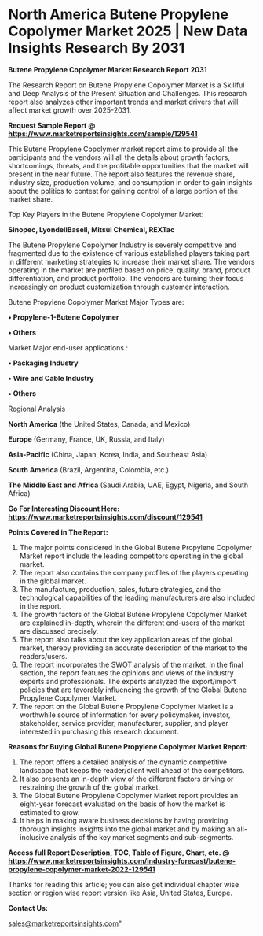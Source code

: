 # North America Butene Propylene Copolymer Market 2025 | New Data Insights Research By 2031

<strong>Butene Propylene Copolymer Market Research Report 2031</strong>

The Research Report on Butene Propylene Copolymer Market is a Skillful and Deep Analysis of the Present Situation and Challenges. This research report also analyzes other important trends and market drivers that will affect market growth over 2025-2031.

<strong>Request Sample Report @ <a href=https://www.marketreportsinsights.com/sample/129541>https://www.marketreportsinsights.com/sample/129541</a></strong>

This Butene Propylene Copolymer market report aims to provide all the participants and the vendors will all the details about growth factors, shortcomings, threats, and the profitable opportunities that the market will present in the near future. The report also features the revenue share, industry size, production volume, and consumption in order to gain insights about the politics to contest for gaining control of a large portion of the market share.

Top Key Players in the Butene Propylene Copolymer Market:

<strong>Sinopec, LyondellBasell, Mitsui Chemical, REXTac</strong>

The Butene Propylene Copolymer Industry is severely competitive and fragmented due to the existence of various established players taking part in different marketing strategies to increase their market share. The vendors operating in the market are profiled based on price, quality, brand, product differentiation, and product portfolio. The vendors are turning their focus increasingly on product customization through customer interaction.

Butene Propylene Copolymer Market Major Types are:

<strong>• Propylene-1-Butene Copolymer

• Others</strong>

Market Major end-user applications :

<strong>• Packaging Industry

• Wire and Cable Industry

• Others</strong>

Regional Analysis

</u><strong><b>North America</b></strong> (the United States, Canada, and Mexico)

<strong><b>Europe </b></strong>(Germany, France, UK, Russia, and Italy)

<strong><b>Asia-Pacific</b></strong> (China, Japan, Korea, India, and Southeast Asia)

<strong><b>South America</b></strong> (Brazil, Argentina, Colombia, etc.)

<strong><b>The Middle East and Africa</b></strong> (Saudi Arabia, UAE, Egypt, Nigeria, and South Africa)

<strong>Go For Interesting Discount Here: <a href=https://www.marketreportsinsights.com/discount/129541>https://www.marketreportsinsights.com/discount/129541</a></strong>

<strong>Points Covered in The Report:</strong>
<ol>
  <li>The major points considered in the Global Butene Propylene Copolymer Market report include the leading competitors operating in the global market.</li>
  <li>The report also contains the company profiles of the players operating in the global market.</li>
  <li>The manufacture, production, sales, future strategies, and the technological capabilities of the leading manufacturers are also included in the report.</li>
  <li>The growth factors of the Global Butene Propylene Copolymer Market are explained in-depth, wherein the different end-users of the market are discussed precisely.</li>
  <li>The report also talks about the key application areas of the global market, thereby providing an accurate description of the market to the readers/users.</li>
  <li>The report incorporates the SWOT analysis of the market. In the final section, the report features the opinions and views of the industry experts and professionals. The experts analyzed the export/import policies that are favorably influencing the growth of the Global Butene Propylene Copolymer Market.</li>
  <li>The report on the Global Butene Propylene Copolymer Market is a worthwhile source of information for every policymaker, investor, stakeholder, service provider, manufacturer, supplier, and player interested in purchasing this research document.</li>
</ol>
<strong>Reasons for Buying Global Butene Propylene Copolymer Market Report:</strong>

<ol>
  <li>The report offers a detailed analysis of the dynamic competitive landscape that keeps the reader/client well ahead of the competitors.</li>
  <li>It also presents an in-depth view of the different factors driving or restraining the growth of the global market.</li>
  <li>The Global Butene Propylene Copolymer Market report provides an eight-year forecast evaluated on the basis of how the market is estimated to grow.</li>
  <li>It helps in making aware business decisions by having providing thorough insights insights into the global market and by making an all-inclusive analysis of the key market segments and sub-segments.</li>
</ol>
<strong>Access full Report Description, TOC, Table of Figure, Chart, etc. @ <a href=https://www.marketreportsinsights.com/industry-forecast/butene-propylene-copolymer-market-2022-129541>https://www.marketreportsinsights.com/industry-forecast/butene-propylene-copolymer-market-2022-129541</a></strong>


Thanks for reading this article; you can also get individual chapter wise section or region wise report version like Asia, United States, Europe.

<strong>Contact Us:</strong>

sales@marketreportsinsights.com"
